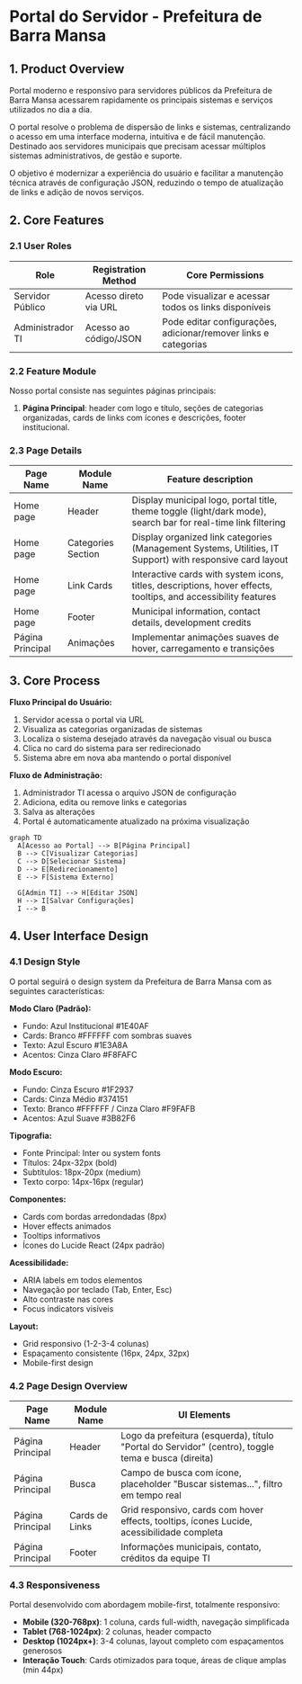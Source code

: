 # Portal do Servidor - Prefeitura de Barra Mansa

## 1. Product Overview

Portal moderno e responsivo para servidores públicos da Prefeitura de Barra Mansa acessarem rapidamente os principais sistemas e serviços utilizados no dia a dia.

O portal resolve o problema de dispersão de links e sistemas, centralizando o acesso em uma interface moderna, intuitiva e de fácil manutenção. Destinado aos servidores municipais que precisam acessar múltiplos sistemas administrativos, de gestão e suporte.

O objetivo é modernizar a experiência do usuário e facilitar a manutenção técnica através de configuração JSON, reduzindo o tempo de atualização de links e adição de novos serviços.

## 2. Core Features

### 2.1 User Roles

| Role | Registration Method | Core Permissions |
|------|---------------------|------------------|
| Servidor Público | Acesso direto via URL | Pode visualizar e acessar todos os links disponíveis |
| Administrador TI | Acesso ao código/JSON | Pode editar configurações, adicionar/remover links e categorias |

### 2.2 Feature Module

Nosso portal consiste nas seguintes páginas principais:

1. **Página Principal**: header com logo e título, seções de categorias organizadas, cards de links com ícones e descrições, footer institucional.

### 2.3 Page Details

| Page Name | Module Name | Feature description |
|-----------|-------------|---------------------|
| Home page | Header | Display municipal logo, portal title, theme toggle (light/dark mode), search bar for real-time link filtering |
| Home page | Categories Section | Display organized link categories (Management Systems, Utilities, IT Support) with responsive card layout |
| Home page | Link Cards | Interactive cards with system icons, titles, descriptions, hover effects, tooltips, and accessibility features |
| Home page | Footer | Municipal information, contact details, development credits |
| Página Principal | Animações | Implementar animações suaves de hover, carregamento e transições |

## 3. Core Process

**Fluxo Principal do Usuário:**
1. Servidor acessa o portal via URL
2. Visualiza as categorias organizadas de sistemas
3. Localiza o sistema desejado através da navegação visual ou busca
4. Clica no card do sistema para ser redirecionado
5. Sistema abre em nova aba mantendo o portal disponível

**Fluxo de Administração:**
1. Administrador TI acessa o arquivo JSON de configuração
2. Adiciona, edita ou remove links e categorias
3. Salva as alterações
4. Portal é automaticamente atualizado na próxima visualização

```mermaid
graph TD
  A[Acesso ao Portal] --> B[Página Principal]
  B --> C[Visualizar Categorias]
  C --> D[Selecionar Sistema]
  D --> E[Redirecionamento]
  E --> F[Sistema Externo]
  
  G[Admin TI] --> H[Editar JSON]
  H --> I[Salvar Configurações]
  I --> B
```

## 4. User Interface Design

### 4.1 Design Style
O portal seguirá o design system da Prefeitura de Barra Mansa com as seguintes características:

**Modo Claro (Padrão):**
- Fundo: Azul Institucional #1E40AF
- Cards: Branco #FFFFFF com sombras suaves
- Texto: Azul Escuro #1E3A8A
- Acentos: Cinza Claro #F8FAFC

**Modo Escuro:**
- Fundo: Cinza Escuro #1F2937
- Cards: Cinza Médio #374151
- Texto: Branco #FFFFFF / Cinza Claro #F9FAFB
- Acentos: Azul Suave #3B82F6

**Tipografia:**
- Fonte Principal: Inter ou system fonts
- Títulos: 24px-32px (bold)
- Subtítulos: 18px-20px (medium)
- Texto corpo: 14px-16px (regular)

**Componentes:**
- Cards com bordas arredondadas (8px)
- Hover effects animados
- Tooltips informativos
- Ícones do Lucide React (24px padrão)

**Acessibilidade:**
- ARIA labels em todos elementos
- Navegação por teclado (Tab, Enter, Esc)
- Alto contraste nas cores
- Focus indicators visíveis

**Layout:**
- Grid responsivo (1-2-3-4 colunas)
- Espaçamento consistente (16px, 24px, 32px)
- Mobile-first design

### 4.2 Page Design Overview

| Page Name | Module Name | UI Elements |
|-----------|-------------|-------------|
| Página Principal | Header | Logo da prefeitura (esquerda), título "Portal do Servidor" (centro), toggle tema e busca (direita) |
| Página Principal | Busca | Campo de busca com ícone, placeholder "Buscar sistemas...", filtro em tempo real |
| Página Principal | Cards de Links | Grid responsivo, cards com hover effects, tooltips, ícones Lucide, acessibilidade completa |
| Página Principal | Footer | Informações municipais, contato, créditos da equipe TI |

### 4.3 Responsiveness

Portal desenvolvido com abordagem mobile-first, totalmente responsivo:
- **Mobile (320-768px)**: 1 coluna, cards full-width, navegação simplificada
- **Tablet (768-1024px)**: 2 colunas, header compacto
- **Desktop (1024px+)**: 3-4 colunas, layout completo com espaçamentos generosos
- **Interação Touch**: Cards otimizados para toque, áreas de clique amplas (min 44px)